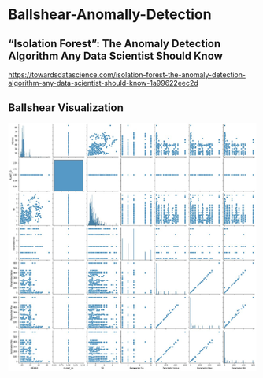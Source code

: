 # Ballshear-Anomally-Detection
## “Isolation Forest”: The Anomaly Detection Algorithm Any Data Scientist Should Know
https://towardsdatascience.com/isolation-forest-the-anomaly-detection-algorithm-any-data-scientist-should-know-1a99622eec2d

## Ballshear Visualization
![](https://github.com/theerawatramchuen/Ballshear-Anomally-Detection/blob/main/ballshear.jpg)
